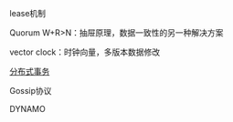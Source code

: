 lease机制

Quorum W+R>N：抽屉原理，数据一致性的另一种解决方案

vector clock：时钟向量，多版本数据修改

[分布式事务](http://coolshell.cn/articles/10910.html)

Gossip协议

DYNAMO

